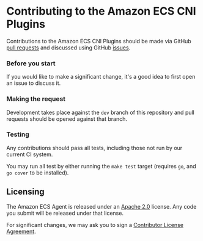# Contributing to the Amazon ECS CNI Plugins 

Contributions to the Amazon ECS CNI Plugins should be made via GitHub [pull
requests](https://github.com/aws/amazon-ecs-cni-plugins/pulls) and discussed using
GitHub [issues](https://github.com/aws/amazon-ecs-cni-plugins/issues).

### Before you start

If you would like to make a significant change, it's a good idea to first open
an issue to discuss it.

### Making the request

Development takes place against the `dev` branch of this repository and pull
requests should be opened against that branch.

### Testing

Any contributions should pass all tests, including those not run by our
current CI system.

You may run all test by either running the `make test` target (requires `go`,
and `go cover` to be installed).

## Licensing

The Amazon ECS Agent is released under an [Apache
2.0](http://aws.amazon.com/apache-2-0/) license. Any code you submit will be
released under that license.

For significant changes, we may ask you to sign a [Contributor License
Agreement](http://en.wikipedia.org/wiki/Contributor_License_Agreement).
